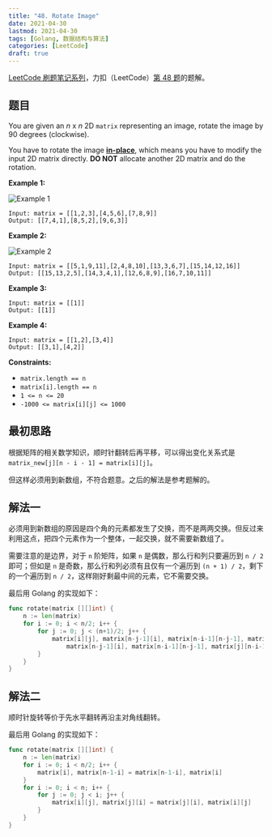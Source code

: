 ```yaml
---
title: "48. Rotate Image"
date: 2021-04-30
lastmod: 2021-04-30
tags: [Golang, 数据结构与算法]
categories: [LeetCode]
draft: true
---
```


[LeetCode 刷题笔记系列](/posts/leetcode/leetcode)，力扣（LeetCode）[第 48 题](https://leetcode-cn.com/problems/rotate-image)的题解。

<!--more-->

## 题目

You are given an _n_ x _n_ 2D `matrix` representing an image, rotate the image by 90 degrees (clockwise).

You have to rotate the image [**in-place**](https://en.wikipedia.org/wiki/In-place_algorithm), which means you have to modify the input 2D matrix directly. **DO NOT** allocate another 2D matrix and do the rotation.

**Example 1:**

![Example 1](/images/leetcode/daily/48-rotate-image/mat1.jpg)

```text
Input: matrix = [[1,2,3],[4,5,6],[7,8,9]]
Output: [[7,4,1],[8,5,2],[9,6,3]]
```

**Example 2:**

![Example 2](/images/leetcode/daily/48-rotate-image/mat2.jpg)

```text
Input: matrix = [[5,1,9,11],[2,4,8,10],[13,3,6,7],[15,14,12,16]]
Output: [[15,13,2,5],[14,3,4,1],[12,6,8,9],[16,7,10,11]]
```

**Example 3:**

```text
Input: matrix = [[1]]
Output: [[1]]
```

**Example 4:**

```text
Input: matrix = [[1,2],[3,4]]
Output: [[3,1],[4,2]]
```

**Constraints:**

- `matrix.length == n`
- `matrix[i].length == n`
- `1 <= n <= 20`
- `-1000 <= matrix[i][j] <= 1000`

## 最初思路

根据矩阵的相关数学知识，顺时针翻转后再平移，可以得出变化关系式是 `matrix_new[j][n - i - 1] = matrix[i][j]`。

但这样必须用到新数组，不符合题意。之后的解法是参考题解的。

## 解法一

必须用到新数组的原因是四个角的元素都发生了交换，而不是两两交换。但反过来利用这点，把四个元素作为一个整体，一起交换，就不需要新数组了。

需要注意的是边界，对于 `n` 阶矩阵，如果 `n` 是偶数，那么行和列只要遍历到 `n / 2` 即可；但如是 `n` 是奇数，那么行和列必须有且仅有一个遍历到 `(n + 1) / 2`，剩下的一个遍历到 `n / 2`，这样刚好剩最中间的元素，它不需要交换。

最后用 Golang 的实现如下：

```go
func rotate(matrix [][]int) {
    n := len(matrix)
    for i := 0; i < n/2; i++ {
        for j := 0; j < (n+1)/2; j++ {
            matrix[i][j], matrix[n-j-1][i], matrix[n-i-1][n-j-1], matrix[j][n-i-1] =
                matrix[n-j-1][i], matrix[n-i-1][n-j-1], matrix[j][n-i-1], matrix[i][j]
        }
    }
}
```

## 解法二

顺时针旋转等价于先水平翻转再沿主对角线翻转。

最后用 Golang 的实现如下：

```go
func rotate(matrix [][]int) {
    n := len(matrix)
    for i := 0; i < n/2; i++ {
        matrix[i], matrix[n-1-i] = matrix[n-1-i], matrix[i]
    }
    for i := 0; i < n; i++ {
        for j := 0; j < i; j++ {
            matrix[i][j], matrix[j][i] = matrix[j][i], matrix[i][j]
        }
    }
}
```
